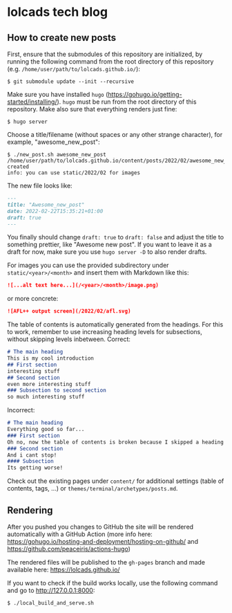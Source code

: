 # lolcads tech blog

## How to create new posts

First, ensure that the submodules of this repository are initialized, by running the following command from the root directory of this repository (e.g. `/home/user/path/to/lolcads.github.io/`):
```
$ git submodule update --init --recursive  
```

Make sure you have installed `hugo` (https://gohugo.io/getting-started/installing/). `hugo` must be run from the root directory of this repository. Make also sure that everything renders just fine:

```
$ hugo server
```

Choose a title/filename (without spaces or any other strange character), for example, "awesome_new_post":

```shell
$ ./new_post.sh awesome_new_post
/home/user/path/to/lolcads.github.io/content/posts/2022/02/awesome_new_post.md created
info: you can use static/2022/02 for images
```

The new file looks like:

```markdown
---
title: "Awesome_new_post"
date: 2022-02-22T15:35:21+01:00
draft: true
---
```

You finally should change `draft: true` to `draft: false` and adjust the title to something prettier, like "Awesome new post". If you want to leave it as a draft for now, make sure you use `hugo server -D` to also render drafts.

For images you can use the provided subdirectory under `static/<year>/<month>` and insert them with Markdown like this:

```markdown
![...alt text here...](/<year>/<month>/image.png)
```

or more concrete:

```markdown
![AFL++ output screen](/2022/02/afl.svg)
```

The table of contents is automatically generated from the headings. For this to work, remember to use increasing heading levels for subsections, without skipping levels inbetween.
Correct: 
```markdown
# The main heading
This is my cool introduction
## First section
interesting stuff
## Second section
even more interesting stuff
### Subsection to second section
so much interesting stuff
```
Incorrect:
```markdown
# The main heading
Everything good so far...
### First section
Oh no, now the table of contents is broken because I skipped a heading level!
### Second section
And i cant stop!
#### Subsection
Its getting worse!
```

Check out the existing pages under `content/` for additional settings (table of contents, tags, ...) or `themes/terminal/archetypes/posts.md`.

## Rendering

After you pushed you changes to GitHub the site will be rendered automatically with a GitHub Action (more info here: https://gohugo.io/hosting-and-deployment/hosting-on-github/ and https://github.com/peaceiris/actions-hugo)

The rendered files will be published to the `gh-pages` branch and made available here: https://lolcads.github.io/

If you want to check if the build works locally, use the following command and go to http://127.0.0.1:8000:

```shell
$ ./local_build_and_serve.sh
```
